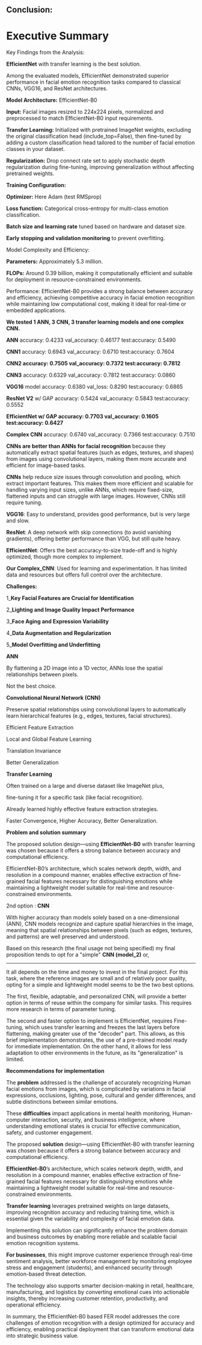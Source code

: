 ## **Conclusion:**

# **Executive Summary**

Key Findings from the Analysis:

**EfficientNet** with transfer learning is the best solution.

Among the evaluated models, EfficientNet demonstrated superior performance in facial emotion recognition tasks compared to classical CNNs, VGG16, and ResNet architectures.


**Model Architecture:** EfficientNet-B0

**Input:** Facial images resized to 224x224 pixels, normalized and preprocessed to match EfficientNet-B0 input requirements.

**Transfer Learning:** Initialized with pretrained ImageNet weights, excluding the original classification head (include_top=False), then fine-tuned by adding a custom classification head tailored to the number of facial emotion classes in your dataset.

**Regularization:** Drop connect rate set to apply stochastic depth regularization during fine-tuning, improving generalization without affecting pretrained weights.


**Training Configuration:**

**Optimizer:** Here Adam (test RMSprop)

**Loss function:** Categorical cross-entropy for multi-class emotion classification.

**Batch size and learning rate** tuned based on hardware and dataset size.

**Early stopping and validation monitoring** to prevent overfitting.

Model Complexity and Efficiency:

**Parameters:** Approximately 5.3 million.

**FLOPs:** Around 0.39 billion, making it computationally efficient and suitable for deployment in resource-constrained environments.

Performance: EfficientNet-B0 provides a strong balance between accuracy and efficiency, achieving competitive accuracy in facial emotion recognition while maintaining low computational cost, making it ideal for real-time or embedded applications.

**We tested 1 ANN, 3 CNN, 3 transfer learning models and one complex CNN.**

**ANN**  accuracy: 0.4233  val_accuracy: 0.46177 test:accuracy: 0.5490

**CNN1** accuracy: 0.6943  val_accuracy: 0.6710  test:accuracy: 0.7604

**CNN2 accuracy: 0.7505  val_accuracy: 0.7372  test:accuracy: 0.7812**

**CNN3** accuracy: 0.6329  val_accuracy: 0.7812  test:accuracy: 0.0860

**VGG16** model accuracy: 0.6380 val_loss: 0.8290 test:accuracy: 0.6865

**ResNet V2** w/ GAP accuracy: 0.5424  val_accuracy: 0.5843 test:accuracy: 0.5552

**EfficientNet w/ GAP accuracy: 0.7703 val_accuracy: 0.1605 test:accuracy: 0.6427**

**Complex CNN** accuracy: 0.6740   val_accuracy: 0.7366 test:accuracy: 0.7510


**CNNs are better than ANNs for facial recognition** because they automatically extract spatial features (such as edges, textures, and shapes) from images using convolutional layers, making them more accurate and efficient for image-based tasks.

**CNNs** help reduce size issues through convolution and pooling, which extract important features. This makes them more efficient and scalable for handling varying input sizes, unlike ANNs, which require fixed-size, flattened inputs and can struggle with large images. However, CNNs still require tuning.

**VGG16**: Easy to understand, provides good performance, but is very large and slow.

**ResNet**: A deep network with skip connections (to avoid vanishing gradients), offering better performance than VGG, but still quite heavy.

**EfficientNet**: Offers the best accuracy-to-size trade-off and is highly optimized, though more complex to implement.

**Our Complex_CNN**: Used for learning and experimentation. It has limited data and resources but offers full control over the architecture.


**Challenges:**

1_**Key Facial Features are Crucial for Identification**

2_**Lighting and Image Quality Impact Performance**

3_**Face Aging and Expression Variability**

4_**Data Augmentation and Regularization**

5_**Model Overfitting and Underfitting**


**ANN**

By flattening a 2D image into a 1D vector, ANNs lose the spatial relationships between pixels.

Not the best choice.

**Convolutional Neural Network (CNN)**

Preserve spatial relationships using convolutional layers to automatically learn hierarchical features (e.g., edges, textures, facial structures).

Efficient Feature Extraction

Local and Global Feature Learning

Translation Invariance

Better Generalization

**Transfer Learning**

Often trained on a large and diverse dataset like ImageNet plus,

fine-tuning it for a specific task (like facial recognition).

Already learned highly effective feature extraction strategies.

Faster Convergence, Higher Accuracy, Better Generalization.

**Problem and solution summary**

The proposed solution design—using **EfficientNet-B0** with transfer learning was chosen because it offers a strong balance between accuracy and computational efficiency.

EfficientNet-B0’s architecture, which scales network depth, width, and resolution in a compound manner, enables effective extraction of fine-grained facial features necessary for distinguishing emotions while maintaining a lightweight model suitable for real-time and resource-constrained environments.

2nd option : **CNN**

With higher accuracy than models solely based on a one-dimensional (ANN), CNN models recognize and capture spatial hierarchies in the image, meaning that spatial relationships between pixels (such as edges, textures, and patterns) are well preserved and understood.

Based on this research (the final usage not being specified) my final proposition tends to opt for a "simple" **CNN (model_2)** or,
 _____________________________________________________________________

It all depends on the time and money to invest in the final project.
For this task, where the reference images are small and of relatively poor quality, opting for a simple and lightweight model seems to be the two best options.

The first, flexible, adaptable, and personalized CNN, will provide a better option in terms of reuse within the company for similar tasks. This requires more research in terms of parameter tuning.

The second and faster option to implement is EfficientNet, requires Fine-tuning, which uses transfer learning and freezes the last layers before flattening, making greater use of the "decoder" part.
This allows, as this brief implementation demonstrates, the use of a pre-trained model ready for immediate implementation.
On the other hand, it allows for less adaptation to other environments in the future, as its "generalization" is limited.

**Recommendations for implementation**

The **problem** addressed is the challenge of accurately recognizing Human facial emotions from images, which is complicated by variations in facial expressions, occlusions, lighting, pose, cultural and gender differences, and subtle distinctions between similar emotions.


These **difficulties** impact applications in mental health monitoring, Human-computer interaction, security, and business intelligence, where understanding emotional states is crucial for effective communication, safety, and customer engagement.


The proposed **solution** design—using EfficientNet-B0 with transfer learning was chosen because it offers a strong balance between accuracy and computational efficiency.

**EfficientNet-B0**’s architecture, which scales network depth, width, and resolution in a compound manner, enables effective extraction of fine-grained facial features necessary for distinguishing emotions while maintaining a lightweight model suitable for real-time and resource-constrained environments.


**Transfer learning** leverages pretrained weights on large datasets, improving recognition accuracy and reducing training time, which is essential given the variability and complexity of facial emotion data.


Implementing this solution can significantly enhance the problem domain and business outcomes by enabling more reliable and scalable facial emotion recognition systems.


**For businesses**, this might improve customer experience through real-time sentiment analysis, better workforce management by monitoring employee stress and engagement (students), and enhanced security through emotion-based threat detection.

The technology also supports smarter decision-making in retail, healthcare, manufacturing, and logistics by converting emotional cues into actionable insights, thereby increasing customer retention, productivity, and operational efficiency.

In summary, the EfficientNet-B0 based FER model addresses the core challenges of emotion recognition with a design optimized for accuracy and efficiency, enabling practical deployment that can transform emotional data into strategic business value.
